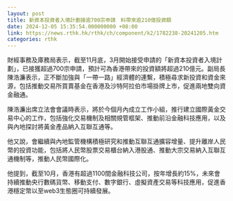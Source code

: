 ```yaml
---
layout: post
title: 新資本投資者入境計劃接逾700宗申請　料帶來逾210億投資額
date: 2024-12-05 15:35:54.000000000 +08:00
link: https://news.rthk.hk/rthk/ch/component/k2/1782238-20241205.htm
categories: rthk
---
```


財經事務及庫務局表示，截至11月底，3月開始接受申請的「新資本投資者入境計劃」，已接獲超過700宗申請，預計可為香港帶來的投資額將超過210億元。副局長陳浩濂表示，正不斷加強與「一帶一路」經濟體的連繫，積極尋求新投資和資金來源，包括推動交易所買賣基金在香港及沙特阿拉伯市場掛牌上市，促進兩地雙向資金融通。

陳浩濂出席立法會會議時表示，將於今個月內成立工作小組，推行建立國際黃金交易中心的工作，包括強化交易機制及相關規管框架、推動前沿金融科技應用，以及與內地探討將黃金產品納入互聯互通等。

他又說，會繼續與內地監管機構積極研究和推動互聯互通擴容增量、提升離岸人民幣的投資功能，包括將人民幣股票交易櫃台納入港股通、推動大宗交易納入互聯互通機制等，推動人民幣國際化。

他提到，截至10月，香港有超過1100間金融科技公司，按年增長約15%，未來會持續推動央行數碼貨幣、移動支付、數字銀行、虛擬資產交易等科技應用，促進香港穩定幣以至web3生態圈可持續發展。
